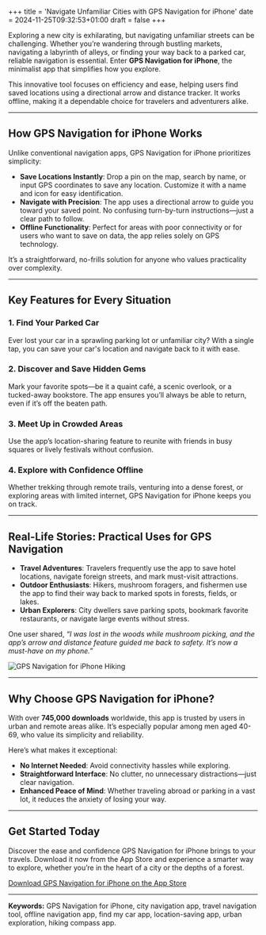 +++
title = 'Navigate Unfamiliar Cities with GPS Navigation for iPhone'
date = 2024-11-25T09:32:53+01:00
draft = false
+++

Exploring a new city is exhilarating, but navigating unfamiliar streets can be challenging. Whether you’re wandering through bustling markets, navigating a labyrinth of alleys, or finding your way back to a parked car, reliable navigation is essential. Enter **GPS Navigation for iPhone**, the minimalist app that simplifies how you explore.  

This innovative tool focuses on efficiency and ease, helping users find saved locations using a directional arrow and distance tracker. It works offline, making it a dependable choice for travelers and adventurers alike.  

---

## How GPS Navigation for iPhone Works  

Unlike conventional navigation apps, GPS Navigation for iPhone prioritizes simplicity:  

- **Save Locations Instantly**: Drop a pin on the map, search by name, or input GPS coordinates to save any location. Customize it with a name and icon for easy identification.  
- **Navigate with Precision**: The app uses a directional arrow to guide you toward your saved point. No confusing turn-by-turn instructions—just a clear path to follow.  
- **Offline Functionality**: Perfect for areas with poor connectivity or for users who want to save on data, the app relies solely on GPS technology.  

It’s a straightforward, no-frills solution for anyone who values practicality over complexity.  

---

## Key Features for Every Situation  

### 1. Find Your Parked Car  
Ever lost your car in a sprawling parking lot or unfamiliar city? With a single tap, you can save your car's location and navigate back to it with ease.  

### 2. Discover and Save Hidden Gems  
Mark your favorite spots—be it a quaint café, a scenic overlook, or a tucked-away bookstore. The app ensures you’ll always be able to return, even if it’s off the beaten path.  

### 3. Meet Up in Crowded Areas  
Use the app’s location-sharing feature to reunite with friends in busy squares or lively festivals without confusion.  

### 4. Explore with Confidence Offline  
Whether trekking through remote trails, venturing into a dense forest, or exploring areas with limited internet, GPS Navigation for iPhone keeps you on track.  

---

## Real-Life Stories: Practical Uses for GPS Navigation  

- **Travel Adventures**: Travelers frequently use the app to save hotel locations, navigate foreign streets, and mark must-visit attractions.  
- **Outdoor Enthusiasts**: Hikers, mushroom foragers, and fishermen use the app to find their way back to marked spots in forests, fields, or lakes.  
- **Urban Explorers**: City dwellers save parking spots, bookmark favorite restaurants, or navigate large events without stress.  

One user shared, _“I was lost in the woods while mushroom picking, and the app’s arrow and distance feature guided me back to safety. It’s now a must-have on my phone.”_  

![GPS Navigation for iPhone Hiking](images/gps_navigation_for_iphone_hiking.webp)

---

## Why Choose GPS Navigation for iPhone?  

With over **745,000 downloads** worldwide, this app is trusted by users in urban and remote areas alike. It’s especially popular among men aged 40-69, who value its simplicity and reliability.  

Here’s what makes it exceptional:  

- **No Internet Needed**: Avoid connectivity hassles while exploring.  
- **Straightforward Interface**: No clutter, no unnecessary distractions—just clear navigation.  
- **Enhanced Peace of Mind**: Whether traveling abroad or parking in a vast lot, it reduces the anxiety of losing your way.  

---

## Get Started Today  

Discover the ease and confidence GPS Navigation for iPhone brings to your travels. Download it now from the App Store and experience a smarter way to explore, whether you’re in the heart of a city or the depths of a forest.  

[Download GPS Navigation for iPhone on the App Store](https://apps.apple.com/us/app/gps-navigation-hiking-compass/id791684332)  

---

**Keywords:** GPS Navigation for iPhone, city navigation app, travel navigation tool, offline navigation app, find my car app, location-saving app, urban exploration, hiking compass app.  
